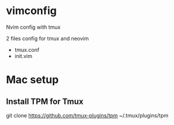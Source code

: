 # vimconfig
Nvim config with tmux

2 files config for tmux and neovim
- tmux.conf
- init.vim

# Mac setup
## Install TPM for Tmux
git clone https://github.com/tmux-plugins/tpm ~/.tmux/plugins/tpm
